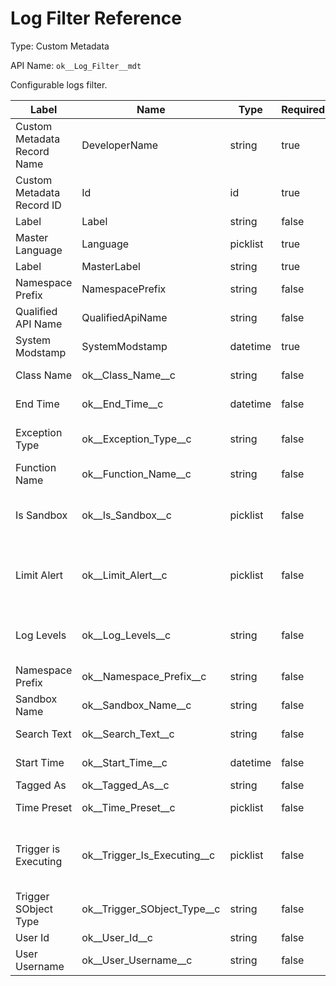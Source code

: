 # Log Filter Reference

Type: Custom Metadata

API Name: `ok__Log_Filter__mdt`

Configurable logs filter.

| Label                       | Name                            | Type     | Required | Description                                                                                    |
| --------------------------- | ------------------------------- | -------- | -------- | ---------------------------------------------------------------------------------------------- |
| Custom Metadata Record Name | DeveloperName                   | string   | true     |                                                                                                |
| Custom Metadata Record ID   | Id                              | id       | true     |                                                                                                |
| Label                       | Label                           | string   | false    |                                                                                                |
| Master Language             | Language                        | picklist | true     |                                                                                                |
| Label                       | MasterLabel                     | string   | true     |                                                                                                |
| Namespace Prefix            | NamespacePrefix                 | string   | false    |                                                                                                |
| Qualified API Name          | QualifiedApiName                | string   | false    |                                                                                                |
| System Modstamp             | SystemModstamp                  | datetime | true     |                                                                                                |
| Class Name                  | ok\_\_Class_Name\_\_c           | string   | false    | Filter logs by class name.                                                                     |
| End Time                    | ok\_\_End_Time\_\_c             | datetime | false    | Filter logs before the end time.                                                               |
| Exception Type              | ok\_\_Exception_Type\_\_c       | string   | false    | Filter logs with a specific exception type.                                                    |
| Function Name               | ok\_\_Function_Name\_\_c        | string   | false    | Filter logs by function name.                                                                  |
| Is Sandbox                  | ok\_\_Is_Sandbox\_\_c           | picklist | false    | Filter logs from sandbox/production. Keep blank to include all logs.                           |
| Limit Alert                 | ok\_\_Limit_Alert\_\_c          | picklist | false    | Filter logs with/without a limit alert. Keep blank to not filter on the Limit Alert field.     |
| Log Levels                  | ok\_\_Log_Levels\_\_c           | string   | false    | Filter logs by log levels. Semicolon separated, uppercase values.                              |
| Namespace Prefix            | ok\_\_Namespace_Prefix\_\_c     | string   | false    | Filter logs by namespace prefix.                                                               |
| Sandbox Name                | ok\_\_Sandbox_Name\_\_c         | string   | false    | Filter logs by sandbox name.                                                                   |
| Search Text                 | ok\_\_Search_Text\_\_c          | string   | false    | Filter logs by search text.                                                                    |
| Start Time                  | ok\_\_Start_Time\_\_c           | datetime | false    | Filter logs after the start time.                                                              |
| Tagged As                   | ok\_\_Tagged_As\_\_c            | string   | false    | Filter tagged logs.                                                                            |
| Time Preset                 | ok\_\_Time_Preset\_\_c          | picklist | false    | Filter logs in the interval.                                                                   |
| Trigger is Executing        | ok\_\_Trigger_Is_Executing\_\_c | picklist | false    | Filter logs logged from a trigger. Keep blank to not filter on the Trigger is Executing field. |
| Trigger SObject Type        | ok\_\_Trigger_SObject_Type\_\_c | string   | false    | Filter logs logged from a trigger on a specific SObject.                                       |
| User Id                     | ok\_\_User_Id\_\_c              | string   | false    | Filter logs by user.                                                                           |
| User Username               | ok\_\_User_Username\_\_c        | string   | false    | Filter logs by user.                                                                           |
